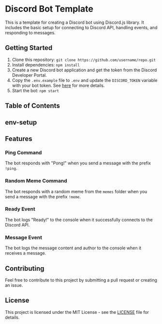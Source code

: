 # Discord Bot Template

This is a template for creating a Discord bot using Discord.js library. It includes the basic setup for connecting to Discord API, handling events, and responding to messages.

## Getting Started

1. Clone this repository: `git clone https://github.com/username/repo.git`
2. Install dependencies: `npm install`
3. Create a new Discord bot application and get the token from the Discord Developer Portal.
4. Copy the `.env.example` file to `.env` and update the `DISCORD_TOKEN` variable with your bot token. See [here](#env-setup) for more details.
5. Start the bot: `npm start`


## Table of Contents






## env-setup





## Features

### Ping Command

The bot responds with "Pong!" when you send a message with the prefix `!ping`.

### Random Meme Command

The bot responds with a random meme from the `memes` folder when you send a message with the prefix `!meme`.

### Ready Event

The bot logs "Ready!" to the console when it successfully connects to the Discord API.

### Message Event

The bot logs the message content and author to the console when it receives a message.

## Contributing

Feel free to contribute to this project by submitting a pull request or creating an issue.

## License

This project is licensed under the MIT License - see the [LICENSE](LICENSE) file for details.
